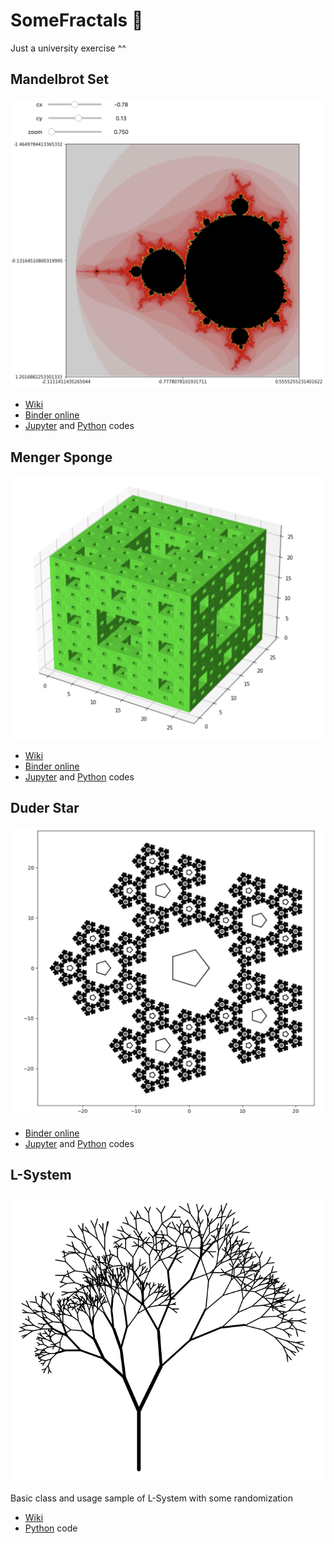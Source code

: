 # SomeFractals 🎯

Just a university exercise ^^


## Mandelbrot Set

![mandelbrot-set](mandelbrot_set/demo.png)

* [Wiki](https://en.wikipedia.org/wiki/Mandelbrot_set)
* [Binder online](https://mybinder.org/v2/gh/abionics/SomeFractals/HEAD?labpath=mandelbrot_set%2Fmandelbrot_set.ipynb)
* [Jupyter](mandelbrot_set/mandelbrot_set.ipynb) and [Python](mandelbrot_set/mandelbrot_set.py) codes


## Menger Sponge

![menger-sponge](menger_sponge/demo.png)

* [Wiki](https://en.wikipedia.org/wiki/Menger_sponge)
* [Binder online](https://mybinder.org/v2/gh/abionics/SomeFractals/HEAD?labpath=menger_sponge%2Fmenger_sponge.ipynb)
* [Jupyter](menger_sponge/menger_sponge.ipynb) and [Python](menger_sponge/menger_sponge.py) codes


## Duder Star

![duder-star](duder_star/demo.png)

* [Binder online](https://mybinder.org/v2/gh/abionics/SomeFractals/HEAD?labpath=duder_star%2Fduder_star.ipynb)
* [Jupyter](duder_star/duder_star.ipynb) and [Python](duder_star/duder_star.py) codes


## L-System

![lsystem](lsystem/demo.png)

Basic class and usage sample of L-System with some randomization

* [Wiki](https://en.wikipedia.org/wiki/L-system)
* [Python](lsystem/lsystem.py) code
